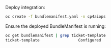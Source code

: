 Deploy integration:
```bash
oc create -f bundlemanifest.yaml -n cp4aiops
```

Ensure the deployed BundleManifest is running:
```bash
oc get bundlemanifest | grep ticket-template
ticket-template                 Configured
```
